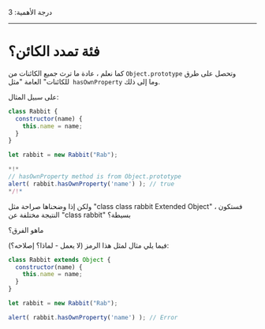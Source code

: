 درجة الأهمية: 3

---

# فئة تمدد الكائن؟

كما نعلم ، عادة ما ترث جميع الكائنات من `Object.prototype` وتحصل على طرق للكائنات" العامة "مثل` hasOwnProperty` وما إلى ذلك.

على سبيل المثال:

```js run
class Rabbit {
  constructor(name) {
    this.name = name;
  }
}

let rabbit = new Rabbit("Rab");

*!*
// hasOwnProperty method is from Object.prototype
alert( rabbit.hasOwnProperty('name') ); // true
*/!*
```

ولكن إذا وضحناها صراحة مثل "class class rabbit Extended Object" ، فستكون النتيجة مختلفة عن "class rabbit" بسيطة؟

ماهو الفرق؟

فيما يلي مثال لمثل هذا الرمز (لا يعمل - لماذا؟ إصلاحه؟):

```js
class Rabbit extends Object {
  constructor(name) {
    this.name = name;
  }
}

let rabbit = new Rabbit("Rab");

alert( rabbit.hasOwnProperty('name') ); // Error
```
